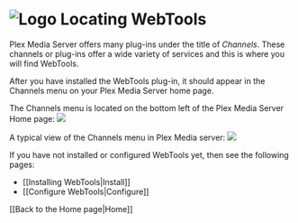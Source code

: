 # ![Logo](https://github.com/ukdtom/WebTools.bundle/blob/master/Wiki/WebTools/Logos/WebTools-48x48.png) Locating WebTools

Plex Media Server offers many plug-ins under the title of _Channels_. These channels or plug-ins offer a wide variety of services and this is where you will find WebTools.

After you have installed the WebTools plug-in, it should appear in the Channels menu on your Plex Media Server home page.

The Channels menu is located on the bottom left of the Plex Media Server Home page:
![](https://github.com/ukdtom/WebTools.bundle/blob/master/Wiki/WebTools/Configuration/LWT-image02.png)

A typical view of the Channels menu in Plex Media server:
![](https://github.com/ukdtom/WebTools.bundle/blob/master/Wiki/WebTools/Configuration/LWT-image01.png)

If you have not installed or configured WebTools yet, then see the following pages:
* [[Installing WebTools|Install]]
* [[Configure WebTools|Configure]]

[[Back to the Home page|Home]]